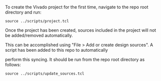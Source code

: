 To create the Vivado project for the first time, navigate to the repo root directory and run:

`source ../scripts/project.tcl`

Once the project has been created, sources included in the project will not be added/removed automatically.

This can be accomplished using "File > Add or create design sources". A script has been added to this repo to automatically

perform this syncing. It should be run from the repo root directory as follows:

`source ../scripts/update_sources.tcl`
